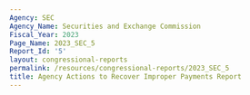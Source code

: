 ```yaml
---
Agency: SEC
Agency_Name: Securities and Exchange Commission
Fiscal_Year: 2023
Page_Name: 2023_SEC_5
Report_Id: '5'
layout: congressional-reports
permalink: /resources/congressional-reports/2023_SEC_5
title: Agency Actions to Recover Improper Payments Report
---
```

